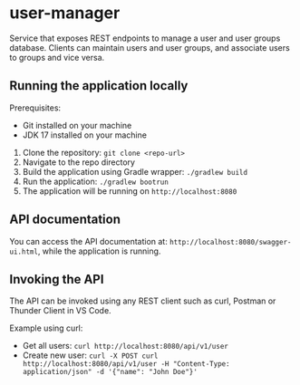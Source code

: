 # user-manager

Service that exposes REST endpoints to manage a user and user groups database.
Clients can maintain users and user groups, and associate users to groups and vice versa.

## Running the application locally
Prerequisites:
- Git installed on your machine
- JDK 17 installed on your machine

1. Clone the repository: `git clone <repo-url>`
2. Navigate to the repo directory
3. Build the application using Gradle wrapper: `./gradlew build`
4. Run the application: `./gradlew bootrun`
5. The application will be running on `http://localhost:8080`

## API documentation
You can access the API documentation at: `http://localhost:8080/swagger-ui.html`,
while the application is running.

## Invoking the API
The API can be invoked using any REST client such as curl, Postman or Thunder Client in VS Code.

Example using curl:
- Get all users:
  `curl http://localhost:8080/api/v1/user`
- Create new user:
  `curl -X POST curl http://localhost:8080/api/v1/user -H "Content-Type: application/json" -d '{"name": "John Doe"}'`